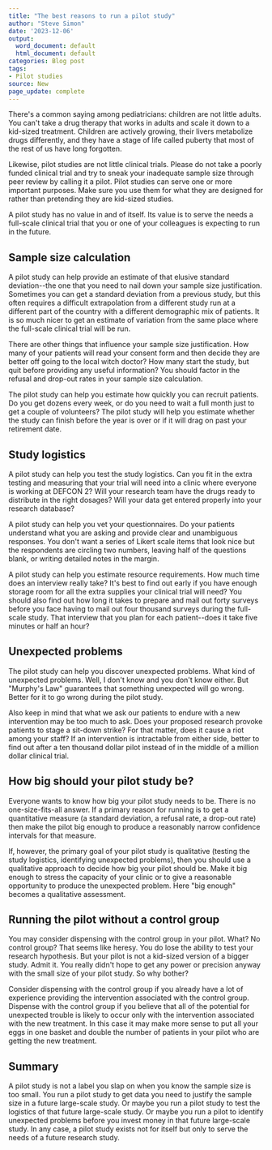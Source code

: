 ```yaml
---
title: "The best reasons to run a pilot study"
author: "Steve Simon"
date: '2023-12-06'
output:
  word_document: default
  html_document: default
categories: Blog post
tags: 
- Pilot studies
source: New
page_update: complete
---
```


There's a common saying among pediatricians: children are not little adults. You can't take a drug therapy that works in adults and scale it down to a kid-sized treatment. Children are actively growing, their livers metabolize drugs differently, and they have a stage of life called puberty that most of the rest of us have long forgotten.

Likewise, pilot studies are not little clinical trials. Please do not take a poorly funded clinical trial and try to sneak your inadequate sample size through peer review by calling it a pilot. Pilot studies can serve one or more important purposes. Make sure you use them for what they are designed for rather than pretending they are kid-sized studies.

A pilot study has no value in and of itself. Its value is to serve the needs a full-scale clinical trial that you or one of your colleagues is expecting to run in the future.

## Sample size calculation

A pilot study can help provide an estimate of that elusive standard deviation--the one that you need to nail down your sample size justification. Sometimes you can get a standard deviation from a previous study, but this often requires a difficult extrapolation from a different study run at a different part of the country with a different demographic mix of patients. It is so much nicer to get an estimate of variation from the same place where the full-scale clinical trial will be run.

There are other things that influence your sample size justification. How many of your patients will read your consent form and then decide they are better off going to the local witch doctor? How many start the study, but quit before providing any useful information? You should factor in the refusal and drop-out rates in your sample size calculation.

The pilot study can help you estimate how quickly you can recruit patients. Do you get dozens every week, or do you need to wait a full month just to get a couple of volunteers? The pilot study will help you estimate whether the study can finish before the year is over or if it will drag on past your retirement date.

## Study logistics

A pilot study can help you test the study logistics. Can you fit in the extra testing and measuring that your trial will need into a clinic where everyone is working at DEFCON 2? Will your research team have the drugs ready to distribute in the right dosages? Will your data get entered properly into your research database? 

A pilot study can help you vet your questionnaires. Do your patients understand what you are asking and provide clear and unambiguous responses. You don't want a series of Likert scale items that look nice but the respondents are circling two numbers, leaving half of the questions blank, or writing detailed notes in the margin. 

A pilot study can help you estimate resource requirements. How much time does an interview really take? It's best to find out early if you have enough storage room for all the extra supplies your clinical trial will need? You should also find out how long it takes to prepare and mail out forty surveys before you face having to mail out four thousand surveys during the full-scale study. That interview that you plan for each patient--does it take five minutes or half an hour?

## Unexpected problems

The pilot study can help you discover unexpected problems. What kind of unexpected problems. Well, I don't know and you don't know either. But "Murphy's Law" guarantees that something unexpected will go wrong. Better for it to go wrong during the pilot study.

Also keep in mind that what we ask our patients to endure with a new intervention may be too much to ask. Does your proposed research provoke patients to stage a sit-down strike? For that matter, does it cause a riot among your staff? If an intervention is intractable from either side, better to find out after a ten thousand dollar pilot instead of in the middle of a million dollar clinical trial.

## How big should your pilot study be?

Everyone wants to know how big your pilot study needs to be. There is no one-size-fits-all answer. If a primary reason for running is to get a quantitative measure (a standard deviation, a refusal rate, a drop-out rate) then make the pilot big enough to produce a reasonably narrow confidence intervals for that measure.

If, however, the primary goal of your pilot study is qualitative (testing the study logistics, identifying unexpected problems), then you should use a qualitative approach to decide how big your pilot should be. Make it big enough to stress the capacity of your clinic or to give a reasonable opportunity to produce the unexpected problem. Here "big enough" becomes a qualitative assessment.

## Running the pilot without a control group

You may consider dispensing with the control group in your pilot. What? No control group? That seems like heresy. You do lose the ability to test your research hypothesis. But your pilot is not a kid-sized version of a bigger study. Admit it. You really didn't hope to get any power or precision anyway with the small size of your pilot study. So why bother?

Consider dispensing with the control group if you already have a lot of experience providing the intervention associated with the control group. Dispense with the control group if you believe that all of the potential for unexpected trouble is likely to occur only with the intervention associated with the new treatment. In this case it may make more sense to put all your eggs in one basket and double the number of patients in your pilot who are getting the new treatment.

## Summary

A pilot study is not a label you slap on when you know the sample size is too small. You run a pilot study to get data you need to justify the sample size in a future large-scale study. Or maybe you run a pilot study to test the logistics of that future large-scale study. Or maybe you run a pilot to identify unexpected problems before you invest money in that future large-scale study. In any case, a pilot study exists not for itself but only to serve the needs of a future research study.  


